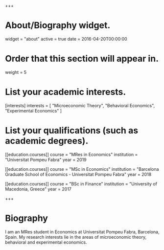 +++
# About/Biography widget.
widget = "about"
active = true
date = 2016-04-20T00:00:00

# Order that this section will appear in.
weight = 5

# List your academic interests.
[interests]
  interests = [
    "Microeconomic Theory",
    "Behavioral Economics",
    "Experimental Economics"
  ]

# List your qualifications (such as academic degrees).
[[education.courses]]
  course = "MRes in Economics"
  institution = "Universitat Pompeu Fabra"
  year = 2019

[[education.courses]]
  course = "MSc in Economics"
  institution = "Barcelona Graduate School of Economics - Universitat Pompeu Fabra"
  year = 2018

[[education.courses]]
  course = "BSc in Finance"
  institution = "University of Macedonia, Greece"
  year = 2017
 
+++

# Biography

I am an MRes student in Economics at Universitat Pompeu Fabra, Barcelona, Spain. My research interests lie in the areas of microeconomic theory, behavioral and experimental economics.
